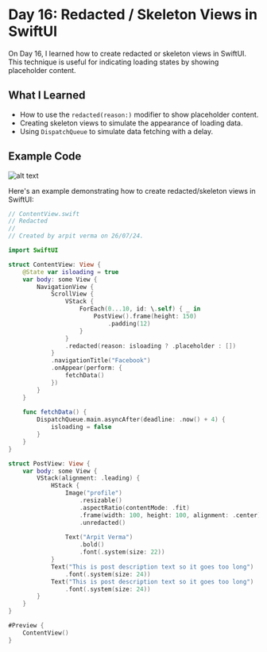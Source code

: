 # Day 16: Redacted / Skeleton Views in SwiftUI

On Day 16, I learned how to create redacted or skeleton views in SwiftUI. This technique is useful for indicating loading states by showing placeholder content.

## What I Learned

- How to use the `redacted(reason:)` modifier to show placeholder content.
- Creating skeleton views to simulate the appearance of loading data.
- Using `DispatchQueue` to simulate data fetching with a delay.

## Example Code
![alt text](<Screenshot 2024-07-26 at 11.38.43 PM.png>)

Here's an example demonstrating how to create redacted/skeleton views in SwiftUI:

```swift
// ContentView.swift
// Redacted
//
// Created by arpit verma on 26/07/24.

import SwiftUI

struct ContentView: View {
    @State var isloading = true
    var body: some View {
        NavigationView {
            ScrollView {
                VStack {
                    ForEach(0...10, id: \.self) { _ in
                        PostView().frame(height: 150)
                            .padding(12)
                    }
                }
                .redacted(reason: isloading ? .placeholder : [])
            }
            .navigationTitle("Facebook")
            .onAppear(perform: {
                fetchData()
            })
        }
    }
    
    func fetchData() {
        DispatchQueue.main.asyncAfter(deadline: .now() + 4) {
            isloading = false
        }
    }
}

struct PostView: View {
    var body: some View {
        VStack(alignment: .leading) {
            HStack {
                Image("profile")
                    .resizable()
                    .aspectRatio(contentMode: .fit)
                    .frame(width: 100, height: 100, alignment: .center)
                    .unredacted()
                
                Text("Arpit Verma")
                    .bold()
                    .font(.system(size: 22))
            }
            Text("This is post description text so it goes too long")
                .font(.system(size: 24))
            Text("This is post description text so it goes too long")
                .font(.system(size: 24))
        }
    }
}

#Preview {
    ContentView()
}
